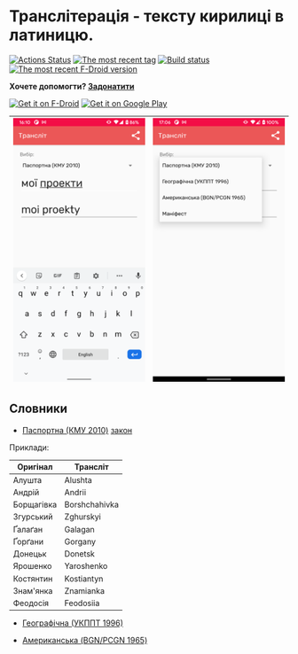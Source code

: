 # Транслітерація - тексту кирилиці в латиницю.

[![Actions Status](https://github.com/bossly/uaTranslit/workflows/Android%20CI/badge.svg)](https://github.com/bossly/uaTranslit/actions) [![The most recent tag](https://img.shields.io/github/v/release/bossly/uaTranslit.svg?logo=github)](https://github.com/bossly/uaTranslit/tags) 
[![Build status](https://build.appcenter.ms/v0.1/apps/22ace498-b39a-4284-ac20-1592995ff741/branches/master/badge)](https://play.google.com/store/apps/details?id=ua.bossly.tools.translit) [![The most recent F-Droid version](https://img.shields.io/f-droid/v/ua.bossly.tools.translit.svg)](https://f-droid.org/en/packages/ua.bossly.tools.translit/)

__Хочете допомогти? [Задонатити](https://send.monobank.ua/jar/4qhFtZFqTc)__

[<img src="https://fdroid.gitlab.io/artwork/badge/get-it-on.png"
     alt="Get it on F-Droid"
     height="80">](https://f-droid.org/packages/ua.bossly.tools.translit/)
[<img src="https://play.google.com/intl/en_us/badges/images/generic/en-play-badge.png"
     alt="Get it on Google Play"
     height="80">](https://play.google.com/store/apps/details?id=ua.bossly.tools.translit)

| ![Primary screen](screens/screen1.png) | ![Secondary screen](screens/screen2.png) |
|-|-|

## Словники

- [Паспортна (КМУ 2010)](http://latynka.tak.today/works/pasportnyj/) [закон](https://zakon.rada.gov.ua/laws/show/55-2010-%D0%BF#Text)

Приклади:

| Оригінал   | Трансліт    |
| ---------- | ----------- |
|Алушта      |Alushta      |
|Андрій      |Andrii       |
|Борщагівка  |Borshchahivka|
|Згурський   |Zghurskyi    |
|Ґалаґан     |Galagan      |
|Ґорґани     |Gorgany      |
|Донецьк     |Donetsk      |
|Ярошенко    |Yaroshenko   |
|Костянтин   |Kostiantyn   |
|Знам'янка   |Znamianka    |
|Феодосія    |Feodosiia    |

- [Географічна (УКППТ 1996)](http://latynka.tak.today/works/ukppt-1996-spr/)

- [Американська (BGN/PCGN 1965)](http://latynka.tak.today/works/bgnpcgn-1965/)

